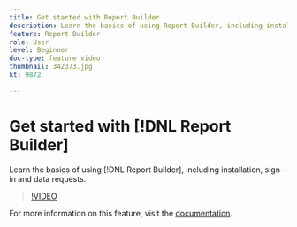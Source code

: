```yaml
---
title: Get started with Report Builder
description: Learn the basics of using Report Builder, including installation, sign-in and data requests.
feature: Report Builder
role: User
level: Beginner
doc-type: feature video
thumbnail: 342373.jpg
kt: 9872

---
```


# Get started with [!DNL Report Builder]

Learn the basics of using [!DNL Report Builder], including installation, sign-in and data requests.

>[!VIDEO](https://video.tv.adobe.com/v/342373/?quality=12&learn=on)

For more information on this feature, visit the [documentation](https://experienceleague.adobe.com/docs/analytics/analyze/report-builder/home.html?lang=en).